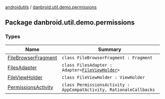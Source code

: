 [androidutils](../index.md) / [danbroid.util.demo.permissions](./index.md)

## Package danbroid.util.demo.permissions

### Types

| Name | Summary |
|---|---|
| [FileBrowserFragment](-file-browser-fragment/index.md) | `class FileBrowserFragment : Fragment` |
| [FilesAdapter](-files-adapter/index.md) | `class FilesAdapter : Adapter<`[`FileViewHolder`](-file-view-holder/index.md)`>` |
| [FileViewHolder](-file-view-holder/index.md) | `class FileViewHolder : ViewHolder` |
| [PermissionsActivity](-permissions-activity/index.md) | `class PermissionsActivity : AppCompatActivity, RationaleCallbacks` |

